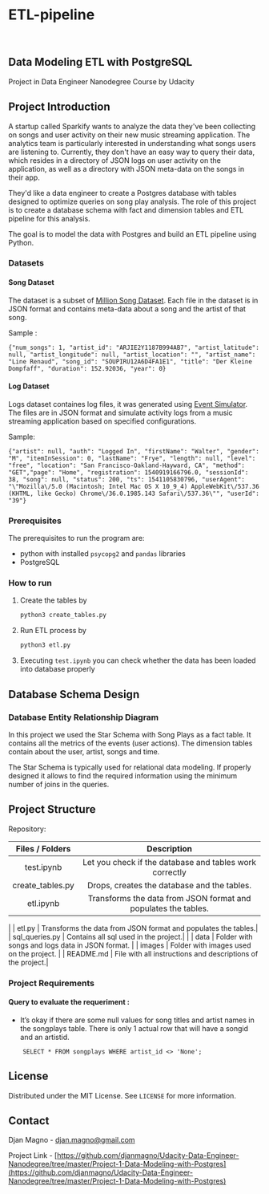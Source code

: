 # ETL-pipeline

<br />

<p align="center">
 <h2 align="left"><b>Data Modeling ETL with PostgreSQL</b></h2>
 <p align="left">
  Project in Data Engineer Nanodegree Course by Udacity
  <br />
 </p>


## Project Introduction

<!-- Describing the project in brief -->

A startup called Sparkify wants to analyze the data they've been collecting on songs and user activity on their new music streaming application. The analytics team is particularly interested in understanding what songs users are listening to. Currently, they don't have an easy way to query their data, which resides in a directory of JSON logs on user activity on the application, as well as a directory with JSON meta-data on the songs in their app.

They'd like a data engineer to create a Postgres database with tables designed to optimize queries on song play analysis. The role of this project is to create a database schema with fact and dimension tables and ETL pipeline for this analysis. 

The goal is to model the data with Postgres and build an ETL pipeline using Python.

### Datasets
#### Song Dataset
The dataset is a subset of [Million Song Dataset](http://millionsongdataset.com/).  Each file in the dataset is in JSON format and contains meta-data about a song and the artist of that song. 

Sample :
```
{"num_songs": 1, "artist_id": "ARJIE2Y1187B994AB7", "artist_latitude": null, "artist_longitude": null, "artist_location": "", "artist_name": "Line Renaud", "song_id": "SOUPIRU12A6D4FA1E1", "title": "Der Kleine Dompfaff", "duration": 152.92036, "year": 0}
```

#### Log Dataset
Logs dataset containes log files, it was generated using [Event Simulator](https://github.com/Interana/eventsim).  The files are in JSON format and simulate activity logs from a music streaming application based on specified configurations.

Sample:
```
{"artist": null, "auth": "Logged In", "firstName": "Walter", "gender": "M", "itemInSession": 0, "lastName": "Frye", "length": null, "level": "free", "location": "San Francisco-Oakland-Hayward, CA", "method": "GET","page": "Home", "registration": 1540919166796.0, "sessionId": 38, "song": null, "status": 200, "ts": 1541105830796, "userAgent": "\"Mozilla\/5.0 (Macintosh; Intel Mac OS X 10_9_4) AppleWebKit\/537.36 (KHTML, like Gecko) Chrome\/36.0.1985.143 Safari\/537.36\"", "userId": "39"}
```


### Prerequisites

The prerequisites to run the program are:

* python with installed `psycopg2` and `pandas` libraries
* PostgreSQL 

### How to run

1. Create the tables by

   ```python
   python3 create_tables.py
   ```

2. Run ETL process by 

   ```python
   python3 etl.py
   ```

3. Executing `test.ipynb` you can check whether the data has been loaded into database properly 



## Database Schema Design

### Database Entity Relationship Diagram 

In this project we used the Star Schema with Song Plays as a fact table. It  contains all the metrics of the events (user actions). The dimension tables contain about the user, artist, songs and time.

The Star Schema is typically used for relational data modeling. If properly designed it allows to find the required information using the minimum number of joins in the queries. 

## Project Structure

Repository:

| Files / Folders  |                                     Description                                              |
| :--------------: | :------------------------------------------------------------------------------------------: |
|    test.ipynb    | Let you check if the database and tables work correctly |
| create_tables.py | Drops, creates the database and the tables. |
|    etl.ipynb     | Transforms the data from JSON format and populates the tables.
|
|      etl.py      | Transforms the data from JSON format and populates the tables.|
|  sql_queries.py  | Contains all sql used in the project.|
|
|       data       | Folder with songs and logs data in JSON format.                       |
|      images      | Folder with images used on the project.                                                      |
|    README.md     | File with all instructions and descriptions of the project.|                                  


### Project Requirements

#### Query to evaluate the requeriment :
  - It’s okay if there are some null values for song titles and artist names in the songplays table. There is only 1 actual row that will have a songid and an artistid.

```
    SELECT * FROM songplays WHERE artist_id <> 'None';
```

<!-- LICENSE -->

## License

Distributed under the MIT License. See `LICENSE` for more information.


<!-- CONTACT -->

## Contact

Djan Magno - djan.magno@gmail.com

Project Link - [https://github.com/djanmagno/Udacity-Data-Engineer-Nanodegree/tree/master/Project-1-Data-Modeling-with-Postgres](https://github.com/djanmagno/Udacity-Data-Engineer-Nanodegree/tree/master/Project-1-Data-Modeling-with-Postgres)